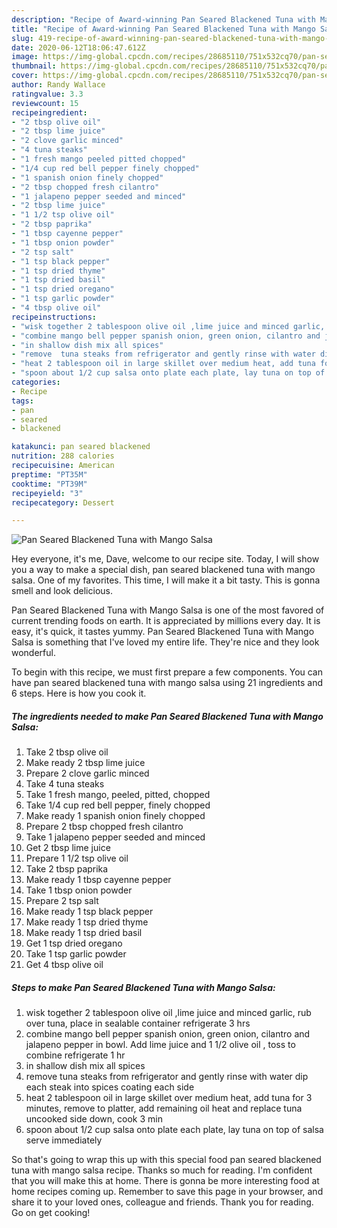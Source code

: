 ```yaml
---
description: "Recipe of Award-winning Pan Seared Blackened Tuna with Mango Salsa"
title: "Recipe of Award-winning Pan Seared Blackened Tuna with Mango Salsa"
slug: 419-recipe-of-award-winning-pan-seared-blackened-tuna-with-mango-salsa
date: 2020-06-12T18:06:47.612Z
image: https://img-global.cpcdn.com/recipes/28685110/751x532cq70/pan-seared-blackened-tuna-with-mango-salsa-recipe-main-photo.jpg
thumbnail: https://img-global.cpcdn.com/recipes/28685110/751x532cq70/pan-seared-blackened-tuna-with-mango-salsa-recipe-main-photo.jpg
cover: https://img-global.cpcdn.com/recipes/28685110/751x532cq70/pan-seared-blackened-tuna-with-mango-salsa-recipe-main-photo.jpg
author: Randy Wallace
ratingvalue: 3.3
reviewcount: 15
recipeingredient:
- "2 tbsp olive oil"
- "2 tbsp lime juice"
- "2 clove garlic minced"
- "4 tuna steaks"
- "1 fresh mango peeled pitted chopped"
- "1/4 cup red bell pepper finely chopped"
- "1 spanish onion finely chopped"
- "2 tbsp chopped fresh cilantro"
- "1 jalapeno pepper seeded and minced"
- "2 tbsp lime juice"
- "1 1/2 tsp olive oil"
- "2 tbsp paprika"
- "1 tbsp cayenne pepper"
- "1 tbsp onion powder"
- "2 tsp salt"
- "1 tsp black pepper"
- "1 tsp dried thyme"
- "1 tsp dried basil"
- "1 tsp dried oregano"
- "1 tsp garlic powder"
- "4 tbsp olive oil"
recipeinstructions:
- "wisk together 2 tablespoon olive oil ,lime juice and minced garlic, rub over tuna, place in sealable container refrigerate 3 hrs"
- "combine mango bell pepper spanish onion, green onion, cilantro and jalapeno pepper in bowl. Add lime juice and 1 1/2 olive oil , toss to combine refrigerate 1 hr"
- "in shallow dish mix all spices"
- "remove  tuna steaks from refrigerator and gently rinse with water dip each steak into spices coating each side"
- "heat 2 tablespoon oil in large skillet over medium heat, add tuna for 3 minutes, remove to platter, add remaining oil heat and replace tuna uncooked side down, cook 3 min"
- "spoon about 1/2 cup salsa onto plate each plate, lay tuna on top of salsa serve immediately"
categories:
- Recipe
tags:
- pan
- seared
- blackened

katakunci: pan seared blackened 
nutrition: 288 calories
recipecuisine: American
preptime: "PT35M"
cooktime: "PT39M"
recipeyield: "3"
recipecategory: Dessert

---
```



![Pan Seared Blackened Tuna with Mango Salsa](https://img-global.cpcdn.com/recipes/28685110/751x532cq70/pan-seared-blackened-tuna-with-mango-salsa-recipe-main-photo.jpg)

Hey everyone, it's me, Dave, welcome to our recipe site. Today, I will show you a way to make a special dish, pan seared blackened tuna with mango salsa. One of my favorites. This time, I will make it a bit tasty. This is gonna smell and look delicious.



Pan Seared Blackened Tuna with Mango Salsa is one of the most favored of current trending foods on earth. It is appreciated by millions every day. It is easy, it's quick, it tastes yummy. Pan Seared Blackened Tuna with Mango Salsa is something that I've loved my entire life. They're nice and they look wonderful.


To begin with this recipe, we must first prepare a few components. You can have pan seared blackened tuna with mango salsa using 21 ingredients and 6 steps. Here is how you cook it.

<!--inarticleads1-->

##### The ingredients needed to make Pan Seared Blackened Tuna with Mango Salsa:

1. Take 2 tbsp olive oil
1. Make ready 2 tbsp lime juice
1. Prepare 2 clove garlic minced
1. Take 4 tuna steaks
1. Take 1 fresh mango, peeled, pitted, chopped
1. Take 1/4 cup red bell pepper, finely chopped
1. Make ready 1 spanish onion finely chopped
1. Prepare 2 tbsp chopped fresh cilantro
1. Take 1 jalapeno pepper seeded and minced
1. Get 2 tbsp lime juice
1. Prepare 1 1/2 tsp olive oil
1. Take 2 tbsp paprika
1. Make ready 1 tbsp cayenne pepper
1. Take 1 tbsp onion powder
1. Prepare 2 tsp salt
1. Make ready 1 tsp black pepper
1. Make ready 1 tsp dried thyme
1. Make ready 1 tsp dried basil
1. Get 1 tsp dried oregano
1. Take 1 tsp garlic powder
1. Get 4 tbsp olive oil




<!--inarticleads2-->

##### Steps to make Pan Seared Blackened Tuna with Mango Salsa:

1. wisk together 2 tablespoon olive oil ,lime juice and minced garlic, rub over tuna, place in sealable container refrigerate 3 hrs
1. combine mango bell pepper spanish onion, green onion, cilantro and jalapeno pepper in bowl. Add lime juice and 1 1/2 olive oil , toss to combine refrigerate 1 hr
1. in shallow dish mix all spices
1. remove  tuna steaks from refrigerator and gently rinse with water dip each steak into spices coating each side
1. heat 2 tablespoon oil in large skillet over medium heat, add tuna for 3 minutes, remove to platter, add remaining oil heat and replace tuna uncooked side down, cook 3 min
1. spoon about 1/2 cup salsa onto plate each plate, lay tuna on top of salsa serve immediately




So that's going to wrap this up with this special food pan seared blackened tuna with mango salsa recipe. Thanks so much for reading. I'm confident that you will make this at home. There is gonna be more interesting food at home recipes coming up. Remember to save this page in your browser, and share it to your loved ones, colleague and friends. Thank you for reading. Go on get cooking!
